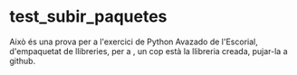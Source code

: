 # test_subir_paquetes
Això és una prova per a l'exercici de Python Avazado de l'Escorial, d'empaquetat de llibreries, per a , un cop està la llibreria creada, pujar-la a github.
